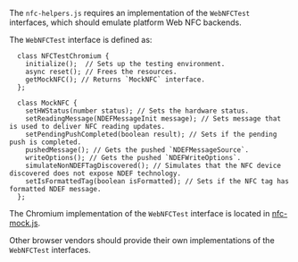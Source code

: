The `nfc-helpers.js` requires an implementation of
the `WebNFCTest` interfaces, which should emulate platform Web NFC backends.

The `WebNFCTest` interface is defined as:

```
  class NFCTestChromium {
    initialize();  // Sets up the testing environment.
    async reset(); // Frees the resources.
    getMockNFC(); // Returns `MockNFC` interface.
  };

  class MockNFC {
    setHWStatus(number status); // Sets the hardware status.
    setReadingMessage(NDEFMessageInit message); // Sets message that is used to deliver NFC reading updates.
    setPendingPushCompleted(boolean result); // Sets if the pending push is completed.
    pushedMessage(); // Gets the pushed `NDEFMessageSource`.
    writeOptions(); // Gets the pushed `NDEFWriteOptions`.
    simulateNonNDEFTagDiscovered(); // Simulates that the NFC device discovered does not expose NDEF technology.
    setIsFormattedTag(boolean isFormatted); // Sets if the NFC tag has formatted NDEF message.
  };
```

The Chromium implementation of the `WebNFCTest` interface is located in
[nfc-mock.js](../resources/chromium/nfc-mock.js).

Other browser vendors should provide their own implementations of
the `WebNFCTest` interfaces.
